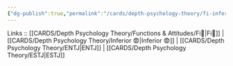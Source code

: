```yaml
---
{"dg-publish":true,"permalink":"/cards/depth-psychology-theory/fi-inferior/","noteIcon":"","created":"2023-01-05T12:02:02.686+01:00","updated":"2023-04-18T12:46:07.883+02:00"}
---
```


Links :: [[CARDS/Depth Psychology Theory/Functions & Attitudes/Fi🔱\|Fi🔱]] | [[CARDS/Depth Psychology Theory/Inferior 😨\|Inferior 😨]]  | [[CARDS/Depth Psychology Theory/ENTJ\|ENTJ]] | [[CARDS/Depth Psychology Theory/ESTJ\|ESTJ]]
